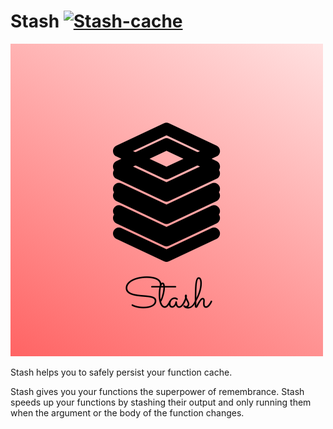 # Stash [![Stash-cache](https://github.com/Fire-Hound/stash-cache/actions/workflows/main.yml/badge.svg)](https://github.com/Fire-Hound/stash-cache/actions/workflows/main.yml)

![Stash Banner](./assets/Stash-logo.png)

Stash helps you to safely persist your function cache.

Stash gives you your functions the superpower of remembrance. Stash speeds up your functions by stashing their output and only running them when the argument or the body of the function changes.
